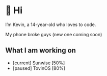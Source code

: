 # 👋 Hi

I’m Kevin, a 14-year-old who loves to code.

My phone broke guys (new one coming soon)
## What I am working on
- [current] Sunwise [50%]
- [paused] TovinOS [80%]

